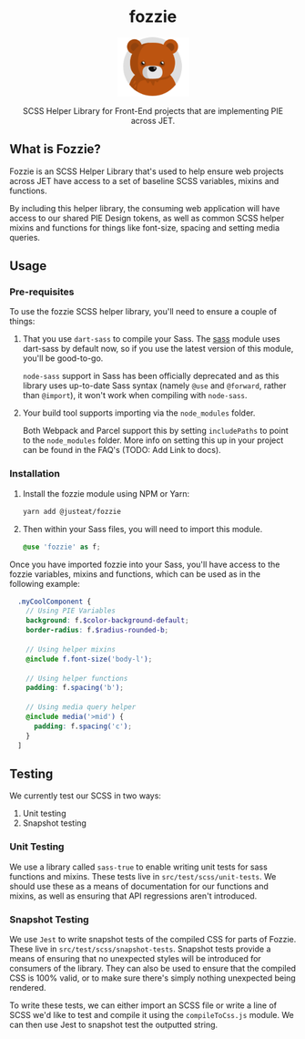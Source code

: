 <div align="center">
<h1>fozzie</h1>

<img width="125" alt="Fozzie Bear" src="bear.png" />

<p>SCSS Helper Library for Front-End projects that are implementing PIE across JET.</p>
</div>

## What is Fozzie?

Fozzie is an SCSS Helper Library that's used to help ensure web projects across JET have access to a set of baseline SCSS variables, mixins and functions.

By including this helper library, the consuming web application will have access to our shared PIE Design tokens, as well as common SCSS helper mixins and functions for things like font-size, spacing and setting media queries.

## Usage

### Pre-requisites

To use the fozzie SCSS helper library, you'll need to ensure a couple of things:

1. That you use `dart-sass` to compile your Sass. The [sass](https://www.npmjs.com/package/sass) module uses dart-sass by default now, so if you use the latest version of this module, you'll be good-to-go.

   `node-sass` support in Sass has been officially deprecated and as this library uses up-to-date Sass syntax (namely `@use` and `@forward`, rather than `@import`), it won't work when compiling with `node-sass`.

2. Your build tool supports importing via the `node_modules` folder.

   Both Webpack and Parcel support this by setting `includePaths` to point to the `node_modules` folder. More info on setting this up in your project can be found in the FAQ's (TODO: Add Link to docs).

### Installation

1.  Install the fozzie module using NPM or Yarn:

    ```bash
    yarn add @justeat/fozzie
    ```

2.  Then within your Sass files, you will need to import this module.

    ```scss
    @use 'fozzie' as f;
    ```

Once you have imported fozzie into your Sass, you'll have access to the fozzie variables, mixins and functions, which can be used as in the following example:

  ```scss
    .myCoolComponent {
      // Using PIE Variables
      background: f.$color-background-default;
      border-radius: f.$radius-rounded-b;

      // Using helper mixins
      @include f.font-size('body-l');

      // Using helper functions
      padding: f.spacing('b');

      // Using media query helper
      @include media('>mid') {
        padding: f.spacing('c');
      }
    ]
  ```

## Testing
We currently test our SCSS in two ways:
1. Unit testing
2. Snapshot testing


### Unit Testing

We use a library called `sass-true` to enable writing unit tests for sass functions and mixins. These tests live in `src/test/scss/unit-tests`. We should use these as a means of documentation for our functions and mixins, as well as ensuring that API regressions aren't introduced.

### Snapshot Testing

We use `Jest` to write snapshot tests of the compiled CSS for parts of Fozzie. These live in `src/test/scss/snapshot-tests`. Snapshot tests provide a means of ensuring that no unexpected styles will be introduced for consumers of the library. They can also be used to ensure that the compiled CSS is 100% valid, or to make sure there's simply nothing unexpected being rendered.

To write these tests, we can either import an SCSS file or write a line of SCSS we'd like to test and compile it using the `compileToCss.js` module. We can then use Jest to snapshot test the outputted string.
